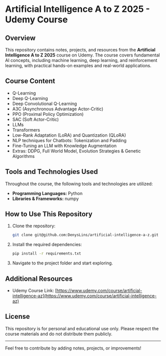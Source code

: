 # Artificial Intelligence A to Z 2025 - Udemy Course

## Overview

This repository contains notes, projects, and resources from the **Artificial Intelligence A to Z 2025** course on
Udemy. The course covers fundamental AI concepts, including machine learning, deep learning, and reinforcement learning,
with practical hands-on examples and real-world applications.

## Course Content

- Q-Learning
- Deep Q-Learning
- Deep Convolutional Q-Learning
- A3C (Asynchronous Advantage Actor-Critic)
- PPO (Proximal Policy Optimization)
- SAC (Soft Actor-Critic)
- LLMs
- Transformers
- Low-Rank Adaptation (LoRA) and Quantization (QLoRA)
- NLP techniques for Chatbots: Tokenization and Padding
- Fine-Tuning an LLM with Knowledge Augmentation
- Extras: DDPG, Full World Model, Evolution Strategies & Genetic Algorithms

## Tools and Technologies Used

Throughout the course, the following tools and technologies are utilized:

- **Programming Languages:** Python
- **Libraries & Frameworks:** numpy

## How to Use This Repository

1. Clone the repository:
   ```bash
   git clone git@github.com:DenysLins/artificial-intelligence-a-z.git
   ```
2. Install the required dependencies:
   ```bash
   pip install -r requirements.txt
   ```
3. Navigate to the project folder and start exploring.

## Additional Resources

- Udemy Course
  Link: [https://www.udemy.com/course/artificial-intelligence-az](https://www.udemy.com/course/artificial-intelligence-az)

## License

This repository is for personal and educational use only. Please respect the course materials and do not distribute them
publicly.

---
Feel free to contribute by adding notes, projects, or improvements!

```

